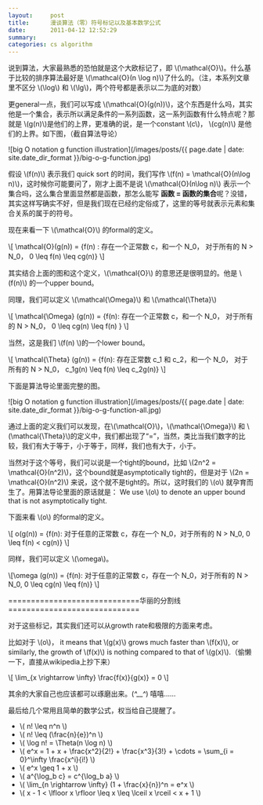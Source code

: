 ```yaml
---
layout:     post
title:      漫谈算法（零）符号标记以及基本数学公式
date:       2011-04-12 12:52:29
summary:    
categories: cs algorithm
---
```


说到算法，大家最熟悉的恐怕就是这个大欧标记了，即 \\(\mathcal{O}\\)。什么基于比较的排序算法最好是 \\(\mathcal{O}(n \log n)\\)了什么的。（注，本系列文章里不区分 \\(\log\\) 和 \\(\lg\\)，两个符号都是表示以二为底的对数）

更general一点，我们可以写成 \\(\mathcal{O}(g(n))\\)，这个东西是什么吗，其实他是一个集合，表示所以满足条件的一系列函数，这一系列函数有什么特点呢？那就是 \\(g(n)\\)是他们的上界，更准确的说，是一个constant \\(c\\)， \\(cg(n)\\) 是他们的上界。如下图，（截自算法导论）

![big O notation g function illustration](/images/posts/{{ page.date | date: site.date_dir_format }}/big-o-g-function.jpg)

假设 \\(f(n)\\) 表示我们 quick sort 的时间，我们写作 \\(f(n) = \mathcal{O}(n\log n)\\)，这时候你可能要问了，刚才上面不是说 \\(\mathcal{O}(n\log n)\\) 表示一个集合吗，这么集合里面显然都是函数，那怎么能写 **函数 = 函数的集合**呢？没错，其实这样写确实不好，但是我们现在已经约定俗成了，这里的等号就表示元素和集合关系的属于的符号。

现在来看一下 \\(\mathcal{O}\\) 的formal的定义。

\\[ \mathcal{O}(g(n)) = {f(n) : 存在一个正常数 c，和一个 N_0， 对于所有的 N > N_0， 0 \leq f(n) \leq cg(n)} \\]

其实结合上面的图和这个定义，\\(\mathcal{O}\\) 的意思还是很明显的。他是 \\(f(n)\\) 的一个upper bound。

同理，我们可以定义 \\(\mathcal{\Omega}\\) 和 \\(\mathcal{\Theta}\\)

\\[ \mathcal{\Omega} (g(n)) = {f(n): 存在一个正常数 c，和一个 N_0， 对于所有的 N > N_0， 0 \leq cg(n) \leq f(n) } \\]

当然，这是我们 \\(f(n) \\)的一个lower bound。

\\[ \mathcal{\Theta} (g(n)) = {f(n): 存在正常数 c_1 和 c_2，和一个 N_0， 对于所有的 N > N_0， c_1g(n) \leq f(n) \leq c_2g(n)} \\]

下面是算法导论里面完整的图。


![big O notation g function illustration](/images/posts/{{ page.date | date: site.date_dir_format }}/big-o-g-function-all.jpg)



通过上面的定义我们可以发现，在\\(\mathcal{O}\\)，\\(\mathcal{\Omega}\\) 和 \\(\mathcal{\Theta}\\)的定义中，我们都出现了“=”，当然，类比当我们数字的比较，我们有大于等于，小于等于，同样，我们也有大于，小于。

当然对于这个等号，我们可以说是一个tight的bound，比如 \\(2n^2 = \mathcal{O}(n^2)\\)，这个bound就是asymptotically tight的，但是对于 \\(2n = \mathcal{O}(n^2)\\) 来说，这个就不是tight的。所以，这时我们的 \\(o\\) 就孕育而生了。用算法导论里面的原话就是： We use \\(o\\) to denote an upper bound that is not asymptotically tight.

下面来看 \\(o\\) 的formal的定义。

\\[ o(g(n)) = {f(n): 对于任意的正常数 c，存在一个 N_0，对于所有的 N > N_0, 0 \leq f(n) < cg(n)} \\]

同样，我们可以定义 \\(\omega\\)。

\\[\omega (g(n)) = {f(n): 对于任意的正常数 c，存在一个 N_0，对于所有的 N > N_0, 0 \leq cg(n) \leq f(n)} \\]

=============================华丽的分割线=============================

对于这些标记，其实我们还可以从growth rate和极限的方面来考虑。

比如对于 \\(o\\)， it means that \\(g(x)\\) grows much faster than \\(f(x)\\), or similarly, the growth of \\(f(x)\\) is nothing compared to that of \\(g(x)\\).（偷懒一下，直接从wikipedia上抄下来）

\\[ \lim_{x \rightarrow \infty} \frac{f(x)}{g(x)} = 0 \\]


其余的大家自己也应该都可以琢磨出来。(*^__^*) 嘻嘻……

最后给几个常用且简单的数学公式，权当给自己提醒了。


* \\( n! \leq n^n \\)
* \\( n! \leq (\frac{n}{e})^n \\)
* \\( \log n! = \Theta(n \log n) \\)
* \\( e^x = 1 + x + \frac{x^2}{2!} + \frac{x^3}{3!} + \cdots = \sum_{i = 0}^\infty \frac{x^i}{i!} \\)
* \\( e^x \geq 1 + x \\)
* \\( a^{\log_b c} = c^{\log_b a} \\)
* \\( \lim_{n \rightarrow \infty} (1 + \frac{x}{n})^n = e^x \\)
* \\( x - 1 < \lfloor x \rfloor \leq x \leq \lceil x \rceil  < x + 1 \\)







